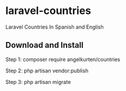 # laravel-countries
Laravel Countries In Spanish and English

Download and Install
--------

Step 1: composer require angelkurten/countries

Step 2: php artisan vendor:publish

Step 3: php artisan migrate
